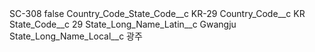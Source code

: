 <?xml version="1.0" encoding="UTF-8"?>
<CustomMetadata xmlns="http://soap.sforce.com/2006/04/metadata" xmlns:xsi="http://www.w3.org/2001/XMLSchema-instance" xmlns:xsd="http://www.w3.org/2001/XMLSchema">
    <label>SC-308</label>
    <protected>false</protected>
    <values>
        <field>Country_Code_State_Code__c</field>
        <value xsi:type="xsd:string">KR-29</value>
    </values>
    <values>
        <field>Country_Code__c</field>
        <value xsi:type="xsd:string">KR</value>
    </values>
    <values>
        <field>State_Code__c</field>
        <value xsi:type="xsd:string">29</value>
    </values>
    <values>
        <field>State_Long_Name_Latin__c</field>
        <value xsi:type="xsd:string">Gwangju</value>
    </values>
    <values>
        <field>State_Long_Name_Local__c</field>
        <value xsi:type="xsd:string">광주</value>
    </values>
</CustomMetadata>
